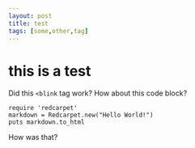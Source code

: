 ```yaml
---
layout: post
title: test
tags: [some,other,tag]
---
```


# this is a test
Did this `<blink` tag work? How about this code block?


    require 'redcarpet'
    markdown = Redcarpet.new("Hello World!")
    puts markdown.to_html

How was that?